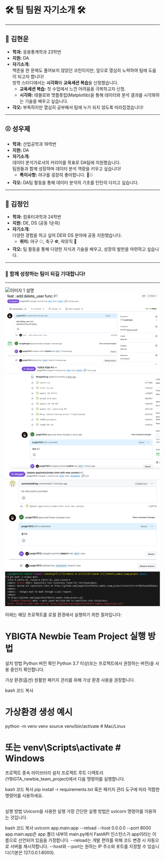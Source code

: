 # 🛠️ 팀 팀원 자기소개 🛠️

---

## 🐍 김현운  
- **학과:** 응용통계학과 23학번  
- **지원:** DA  
- **자기소개:**  
  백준을 한 문제도 풀어보지 않았던 코린이지만, 앞으로 열심히 노력하여 팀에 도움이 되고자 합니다!  
  방학 스터디에서는 **시각화**와 **교육세션 복습**을 신청했습니다.  
  - **교육세션 복습:** 첫 수업에서 느낀 어려움을 극복하고자 신청.  
  - **시각화:** 태블로와 맷플롯립(Matplotlib)을 통해 데이터와 분석 결과를 시각화하는 기술을 배우고 싶습니다.  
- **각오:** 부족하지만 열심히 공부해서 팀에 누가 되지 않도록 따라잡겠습니다!

---

## ⚾ 성우제  
- **학과:** 산업공학과 19학번  
- **지원:** DA  
- **자기소개:**  
  데이터 분석가로서의 커리어를 목표로 DA팀에 지원했습니다.  
  팀원들과 함께 성장하며 데이터 분석 역량을 키우고 싶습니다!  
  - **특이사항:** 야구를 굉장히 좋아합니다. 🧢⚾  
- **각오:** DA팀 활동을 통해 데이터 분석의 기초를 탄탄히 다지고 싶습니다.

---

## 🎸 김정인  
- **학과:** 컴퓨터과학과 24학번  
- **지원:** DE, DS (공동 1순위)  
- **자기소개:**  
  다양한 경험을 하고 싶어 DE와 DS 분야에 공동 지원했습니다.  
  - **취미:** 야구 ⚾, 축구 ⚽, 락뮤직 🎵  
- **각오:** 팀 활동을 통해 다양한 지식과 기술을 배우고, 성장의 발판을 마련하고 싶습니다.

---

### 🙌 함께 성장하는 팀이 되길 기대합니다!

---
![이미지 1 설명](github/branch_protected.png)
![이미지 1 설명](github/merged_jungin7612.png)
![이미지 1 설명](github/merged_SungWoojae.png)
![이미지 1 설명](github/merged_yonseistatking.png)
![이미지 1 설명](github/push_rejected.png)

아래는 해당 프로젝트를 로컬 환경에서 실행하기 위한 절차입니다:


# YBIGTA Newbie Team Project 실행 방법

설치 방법
Python 버전 확인
Python 3.7 이상(또는 프로젝트에서 권장하는 버전)을 사용 중인지 확인합니다.

가상 환경(옵션)
원활한 패키지 관리를 위해 가상 환경 사용을 권장합니다.

bash
코드 복사
# 가상환경 생성 예시
python -m venv venv
source venv/bin/activate  # Mac/Linux
# 또는 venv\Scripts\activate  # Windows
프로젝트 종속 라이브러리 설치
프로젝트 루트 디렉토리(YBIGTA_newbie_team_project)에서 다음 명령어를 실행합니다.

bash
코드 복사
pip install -r requirements.txt
혹은 패키지 관리 도구에 따라 적합한 명령어를 사용하세요.

<br>
실행 방법
Uvicorn을 사용한 실행
가장 간단한 실행 방법은 uvicorn 명령어를 이용하는 것입니다.

bash
코드 복사
uvicorn app.main:app --reload --host 0.0.0.0 --port 8000
app.main:app은 app 폴더 내부의 main.py에서 FastAPI 인스턴스가 app이라는 이름으로 선언되어 있음을 가정합니다.
--reload는 개발 편의를 위해 코드 변경 시 자동으로 서버를 재시작합니다.
--host와 --port는 원하는 IP 주소와 포트를 지정할 수 있습니다(기본은 127.0.0.1:8000).